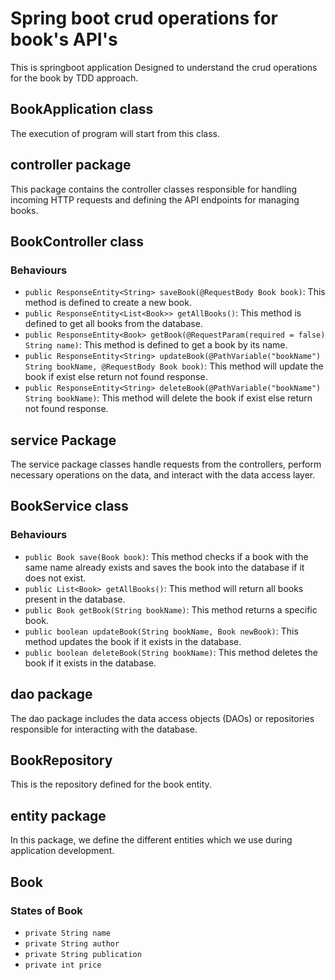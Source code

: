 # Spring boot crud operations for book's API's

This is springboot application Designed to understand the crud operations for the book by TDD approach.

## BookApplication class

The execution of program will start from this class.

## controller package

This package contains the controller classes responsible for handling incoming HTTP requests and defining the API endpoints for managing books.

## BookController class 

### Behaviours

- `public ResponseEntity<String> saveBook(@RequestBody Book book)`: This method is defined to create a new book.
- `public ResponseEntity<List<Book>> getAllBooks()`: This method is defined to get all books from the database.
- `public ResponseEntity<Book> getBook(@RequestParam(required = false) String name)`: This method is defined to get a book by its name.
- `public ResponseEntity<String> updateBook(@PathVariable("bookName") String bookName, @RequestBody Book book)`: This method will update the book if exist else return not found response.
- `public ResponseEntity<String> deleteBook(@PathVariable("bookName") String bookName)`: This method will delete the book if exist else return not found response.

## service Package

The service package classes handle requests from the controllers, perform necessary operations on the data, and interact with the data access layer.

## BookService class

### Behaviours

- `public Book save(Book book)`: This method checks if a book with the same name already exists and saves the book into the database if it does not exist.
- `public List<Book> getAllBooks()`: This method will return all books present in the database.
- `public Book getBook(String bookName)`: This method returns a specific book.
- `public boolean updateBook(String bookName, Book newBook)`: This method updates the book if it exists in the database.
- `public boolean deleteBook(String bookName)`: This method deletes the book if it exists in the database.

## dao package

The dao package includes the data access objects (DAOs) or repositories responsible for interacting with the database.

## BookRepository

This is the repository defined for the book entity.

## entity package

In this package, we define the different entities which we use during application development.

## Book 

### States of Book

- `private String name`
- `private String author`
- `private String publication`
- `private int price`
